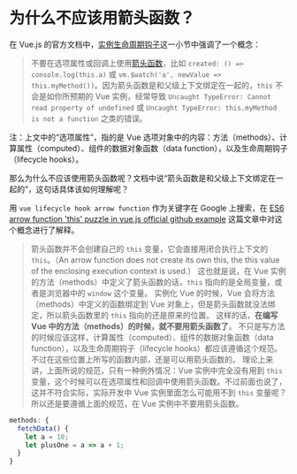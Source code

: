 # 为什么不应该用箭头函数？

在 Vue.js 的官方文档中，[实例生命周期钩子](https://cn.vuejs.org/v2/guide/instance.html#%E5%AE%9E%E4%BE%8B%E7%94%9F%E5%91%BD%E5%91%A8%E6%9C%9F%E9%92%A9%E5%AD%90)这一小节中强调了一个概念：

> 不要在选项属性或回调上使用[箭头函数](https://developer.mozilla.org/zh-CN/docs/Web/JavaScript/Reference/Functions/Arrow_functions)，比如 `created: () => console.log(this.a)` 或 `vm.$watch('a', newValue => this.myMethod())`。因为箭头函数是和父级上下文绑定在一起的，`this` 不会是如你所预期的 Vue 实例，经常导致 `Uncaught TypeError: Cannot read property of undefined` 或 `Uncaught TypeError: this.myMethod is not a function` 之类的错误。

注：上文中的“选项属性”，指的是 Vue 选项对象中的内容：方法（methods）、计算属性（computed）、组件的数据对象函数（data function），以及生命周期钩子（lifecycle hooks）。

那么为什么不应该使用箭头函数呢？文档中说“箭头函数是和父级上下文绑定在一起的”，这句话具体该如何理解呢？

用 `vue lifecycle hook arrow function` 作为关键字在 Google 上搜索，在 [ES6 arrow function 'this' puzzle in vue.js official github example](https://stackoverflow.com/questions/44915753/es6-arrow-function-this-puzzle-in-vue-js-official-github-example) 这篇文章中对这个概念进行了解释。

> 箭头函数并不会创建自己的 `this` 变量，它会直接用闭合执行上下文的 `this`。（An arrow function does not create its own this, the this value of the enclosing execution context is used.）
> 这也就是说，在 Vue 实例的方法（methods）中定义了箭头函数的话，`this` 指向的是全局变量，或者是浏览器中的 `window` 这个变量。
> 实例化 Vue 的时候，Vue 会将方法（methods）中定义的函数绑定到 Vue 对象上，但是箭头函数就没法绑定，所以箭头函数里的 `this` 指向的还是原来的位置。
> 这样的话，**在编写 Vue 中的方法（methods）的时候，就不要用箭头函数了**。
> 不只是写方法的时候应该这样，计算属性（computed）、组件的数据对象函数（data function），以及生命周期钩子（lifecycle hooks）都应该遵循这个规范。不过在这些位置上所写的函数内部，还是可以用箭头函数的。
> 理论上来讲，上面所说的规范，只有一种例外情况：Vue 实例中完全没有用到 `this` 变量，这个时候可以在选项属性和回调中使用箭头函数。不过前面也说了，这并不符合实际，实际开发中 Vue 实例里面怎么可能用不到 `this` 变量呢？所以还是要遵循上面的规范，在 Vue 实例中不要用箭头函数。

```javascript
methods: {
  fetchData() {
    let a = 10;
    let plusOne = a => a + 1;
  }
}
```
